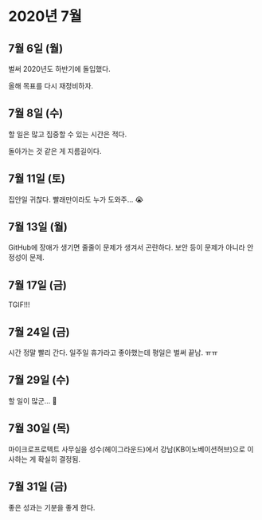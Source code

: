 # 2020년 7월

## 7월 6일 (월)

벌써 2020년도 하반기에 돌입했다.

올해 목표를 다시 재정비하자.

## 7월 8일 (수)

할 일은 많고 집중할 수 있는 시간은 적다.

돌아가는 것 같은 게 지름길이다.

## 7월 11일 (토)

집안일 귀찮다. 빨래만이라도 누가 도와주... 😭

## 7월 13일 (월)

GitHub에 장애가 생기면 줄줄이 문제가 생겨서 곤란하다. 보안 등이 문제가 아니라 안정성이 문제.

## 7월 17일 (금)

TGIF!!!

## 7월 24일 (금)

시간 정말 빨리 간다. 일주일 휴가라고 좋아했는데 평일은 벌써 끝남. ㅠㅠ

## 7월 29일 (수)

할 일이 많군... 🤔

## 7월 30일 (목)

마이크로프로텍트 사무실을 성수(헤이그라운드)에서 강남(KB이노베이션허브)으로 이사하는 게 확실히 결정됨.

## 7월 31일 (금)

좋은 성과는 기분을 좋게 한다.
